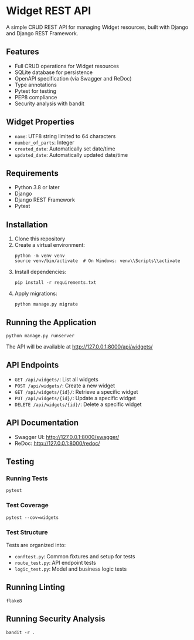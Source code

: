 # Widget REST API

A simple CRUD REST API for managing Widget resources, built with Django and Django REST Framework.

## Features

- Full CRUD operations for Widget resources
- SQLite database for persistence
- OpenAPI specification (via Swagger and ReDoc)
- Type annotations
- Pytest for testing
- PEP8 compliance
- Security analysis with bandit

## Widget Properties

- `name`: UTF8 string limited to 64 characters
- `number_of_parts`: Integer
- `created_date`: Automatically set date/time
- `updated_date`: Automatically updated date/time

## Requirements

- Python 3.8 or later
- Django
- Django REST Framework
- Pytest

## Installation

1. Clone this repository
2. Create a virtual environment:
   ```
   python -m venv venv
   source venv/bin/activate  # On Windows: venv\\Scripts\\activate
   ```
3. Install dependencies:
   ```
   pip install -r requirements.txt
   ```
4. Apply migrations:
   ```
   python manage.py migrate
   ```

## Running the Application

```
python manage.py runserver
```

The API will be available at http://127.0.0.1:8000/api/widgets/

## API Endpoints

- `GET /api/widgets/`: List all widgets
- `POST /api/widgets/`: Create a new widget
- `GET /api/widgets/{id}/`: Retrieve a specific widget
- `PUT /api/widgets/{id}/`: Update a specific widget
- `DELETE /api/widgets/{id}/`: Delete a specific widget

## API Documentation

- Swagger UI: http://127.0.0.1:8000/swagger/
- ReDoc: http://127.0.0.1:8000/redoc/

## Testing

### Running Tests

```
pytest
```

### Test Coverage

```
pytest --cov=widgets
```

### Test Structure

Tests are organized into:
- `conftest.py`: Common fixtures and setup for tests
- `route_test.py`: API endpoint tests
- `logic_test.py`: Model and business logic tests

## Running Linting

```
flake8
```

## Running Security Analysis

```
bandit -r .
```
